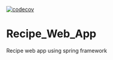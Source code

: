 [![codecov](https://codecov.io/gh/henriSedjame/Recipe_Web_App/branch/develop/graph/badge.svg)](https://codecov.io/gh/henriSedjame/Recipe_Web_App)
# Recipe_Web_App
Recipe web app using spring framework
